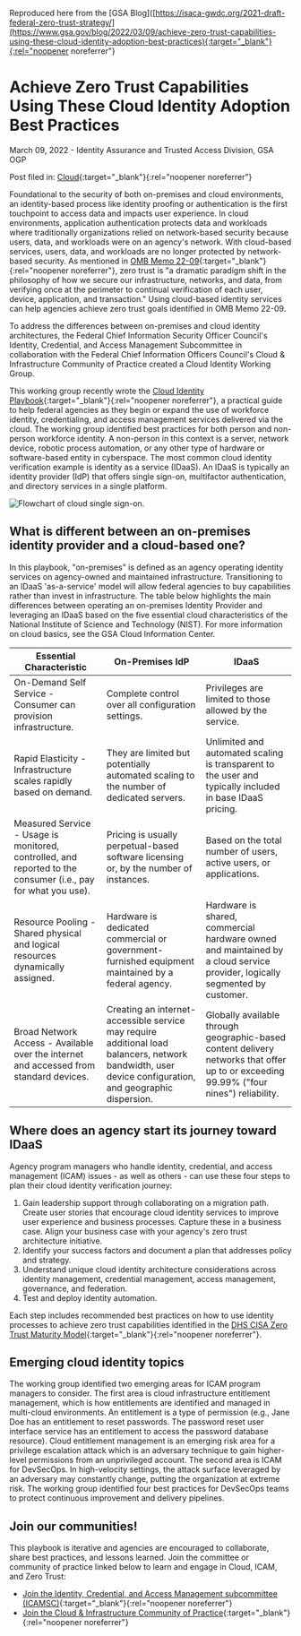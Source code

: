 Reproduced here from the [GSA Blog]([https://isaca-gwdc.org/2021-draft-federal-zero-trust-strategy/](https://www.gsa.gov/blog/2022/03/09/achieve-zero-trust-capabilities-using-these-cloud-identity-adoption-best-practices){:target="_blank"}{:rel="noopener noreferrer"}

# Achieve Zero Trust Capabilities Using These Cloud Identity Adoption Best Practices

March 09, 2022 - Identity Assurance and Trusted Access Division, GSA OGP

Post filed in: [Cloud](https://www.gsa.gov/blog/blog-search?category=Cloud){:target="_blank"}{:rel="noopener noreferrer"}

Foundational to the security of both on-premises and cloud environments, an identity-based process like identity proofing or authentication is the first touchpoint to access data and impacts user experience. In cloud environments, application authentication protects data and workloads where traditionally organizations relied on network-based security because users, data, and workloads were on an agency's network. With cloud-based services, users, data, and workloads are no longer protected by network-based security. As mentioned in [OMB Memo 22-09](https://zerotrust.cyber.gov/federal-zero-trust-strategy/){:target="_blank"}{:rel="noopener noreferrer"}, zero trust is "a dramatic paradigm shift in the philosophy of how we secure our infrastructure, networks, and data, from verifying once at the perimeter to continual verification of each user, device, application, and transaction." Using cloud-based identity services can help agencies achieve zero trust goals identified in OMB Memo 22-09.

To address the differences between on-premises and cloud identity architectures, the Federal Chief Information Security Officer Council's Identity, Credential, and Access Management Subcommittee in collaboration with the Federal Chief Information Officers Council's Cloud & Infrastructure Community of Practice created a Cloud Identity Working Group.

This working group recently wrote the [Cloud Identity Playbook](https://playbooks.idmanagement.gov/playbooks/cloud/){:target="_blank"}{:rel="noopener noreferrer"}, a practical guide to help federal agencies as they begin or expand the use of workforce identity, credentialing, and access management services delivered via the cloud. The working group identified best practices for both person and non-person workforce identity. A non-person in this context is a server, network device, robotic process automation, or any other type of hardware or software-based entity in cyberspace. The most common cloud identity verification example is identity as a service (IDaaS). An IDaaS is typically an identity provider (IdP) that offers single sign-on, multifactor authentication, and directory services in a single platform.

![Flowchart of cloud single sign-on.](../../assets/gsa-cloudidentityexample.png)

## What is different between an on-premises identity provider and a cloud-based one?

In this playbook, "on-premises" is defined as an agency operating identity services on agency-owned and maintained infrastructure. Transitioning to an IDaaS 'as-a-service' model will allow federal agencies to buy capabilities rather than invest in infrastructure. The table below highlights the main differences between operating an on-premises Identity Provider and leveraging an IDaaS based on the five essential cloud characteristics of the National Institute of Science and Technology (NIST). For more information on cloud basics, see the GSA Cloud Information Center.

| Essential Characteristic	| On-Premises IdP	| IDaaS |
| ----- | ------- | ------- |
| On-Demand Self Service - Consumer can provision infrastructure.	| Complete control over all configuration settings.	| Privileges are limited to those allowed by the service.|
|Rapid Elasticity - Infrastructure scales rapidly based on demand.	| They are limited but potentially automated scaling to the number of dedicated servers.	| Unlimited and automated scaling is transparent to the user and typically included in base IDaaS pricing. |
| Measured Service - Usage is monitored, controlled, and reported to the consumer (i.e., pay for what you use).	| Pricing is usually perpetual-based software licensing or, by the number of instances.	| Based on the total number of users, active users, or applications. |
| Resource Pooling - Shared physical and logical resources dynamically assigned.	| Hardware is dedicated commercial or government-furnished equipment maintained by a federal agency.	| Hardware is shared, commercial hardware owned and maintained by a cloud service provider, logically segmented by customer.|
| Broad Network Access - Available over the internet and accessed from standard devices. |	Creating an internet-accessible service may require additional load balancers, network bandwidth, user device configuration, and geographic dispersion.	| Globally available through geographic-based content delivery networks that offer up to or exceeding 99.99% ("four nines") reliability.| 

## Where does an agency start its journey toward IDaaS

Agency program managers who handle identity, credential, and access management (ICAM) issues - as well as others - can use these four steps to plan their cloud identity verification journey:

1. Gain leadership support through collaborating on a migration path. Create user stories that encourage cloud identity services to improve user experience and business processes. Capture these in a business case. Align your business case with your agency's zero trust architecture initiative.
2. Identify your success factors and document a plan that addresses policy and strategy.
3. Understand unique cloud identity architecture considerations across identity management, credential management, access management, governance, and federation.
4. Test and deploy identity automation.

Each step includes recommended best practices on how to use identity processes to achieve zero trust capabilities identified in the [DHS CISA Zero Trust Maturity Model](https://zerotrust.cyber.gov/zero-trust-maturity-model/){:target="_blank"}{:rel="noopener noreferrer"}.

## Emerging cloud identity topics

The working group identified two emerging areas for ICAM program managers to consider. The first area is cloud infrastructure entitlement management, which is how entitlements are identified and managed in multi-cloud environments. An entitlement is a type of permission (e.g., Jane Doe has an entitlement to reset passwords. The password reset user interface service has an entitlement to access the password database resource). Cloud entitlement management is an emerging risk area for a privilege escalation attack which is an adversary technique to gain higher-level permissions from an unprivileged account. The second area is ICAM for DevSecOps. In high-velocity settings, the attack surface leveraged by an adversary may constantly change, putting the organization at extreme risk. The working group identified four best practices for DevSecOps teams to protect continuous improvement and delivery pipelines.

## Join our communities!

This playbook is iterative and agencies are encouraged to collaborate, share best practices, and lessons learned. Join the committee or community of practice linked below to learn and engage in Cloud, ICAM, and Zero Trust:

- [Join the Identity, Credential, and Access Management subcommittee (ICAMSC)](https://community.max.gov/pages/viewpage.action?pageId=234815732){:target="_blank"}{:rel="noopener noreferrer"}
- [Join the Cloud & Infrastructure Community of Practice](https://community.max.gov/display/Egov/CIO%2BCouncil%2BCloud%2Band%2BInfrastructure%2BCommunity%2Bof%2BPractice){:target="_blank"}{:rel="noopener noreferrer"}
